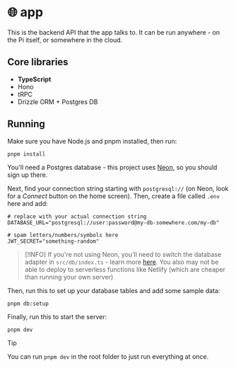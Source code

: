 # 🌐 app

This is the backend API that the app talks to. It can be run anywhere - on the Pi itself, or somewhere in the cloud.

## Core libraries

- **TypeScript**
- Hono
- tRPC
- Drizzle ORM + Postgres DB

## Running

Make sure you have Node.js and pnpm installed, then run:

```
pnpm install
```

You'll need a Postgres database - this project uses [Neon](https://neon.tech/home), so you should sign up there.

Next, find your connection string starting with `postgresql://` (on Neon, look for a _Connect_ button on the home screen). Then, create a file called `.env` here and add:

```env
# replace with your actual connection string
DATABASE_URL="postgresql://user:password@my-db-somewhere.com/my-db"

# spam letters/numbers/symbols here
JWT_SECRET="something-random"
```

> [!INFO]
> If you're not using Neon, you'll need to switch the database adapter in `src/db/index.ts` - learn more [here](https://orm.drizzle.team/docs/get-started-postgresql).
> You also may not be able to deploy to serverless functions like Netlify (which are cheaper than running your own server)

Then, run this to set up your database tables and add some sample data:

```
pnpm db:setup
```

Finally, run this to start the server:

```
pnpm dev
```

> [!TIP]
> You can run `pnpm dev` in the root folder to just run everything at once.
